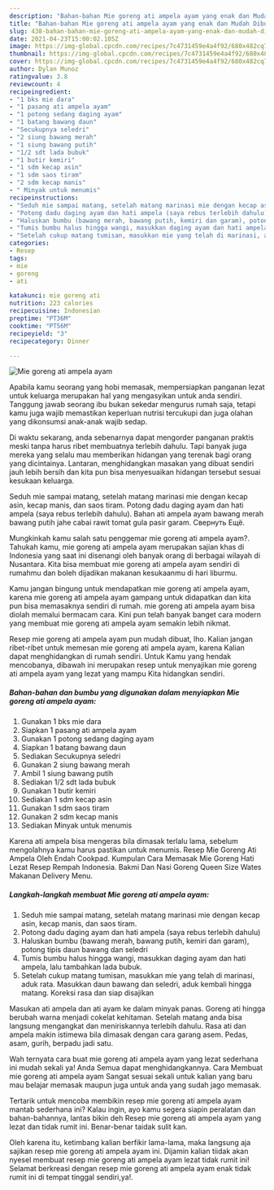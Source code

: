 ```yaml
---
description: "Bahan-bahan Mie goreng ati ampela ayam yang enak dan Mudah Dibuat"
title: "Bahan-bahan Mie goreng ati ampela ayam yang enak dan Mudah Dibuat"
slug: 438-bahan-bahan-mie-goreng-ati-ampela-ayam-yang-enak-dan-mudah-dibuat
date: 2021-04-23T15:00:02.105Z
image: https://img-global.cpcdn.com/recipes/7c4731459e4a4f92/680x482cq70/mie-goreng-ati-ampela-ayam-foto-resep-utama.jpg
thumbnail: https://img-global.cpcdn.com/recipes/7c4731459e4a4f92/680x482cq70/mie-goreng-ati-ampela-ayam-foto-resep-utama.jpg
cover: https://img-global.cpcdn.com/recipes/7c4731459e4a4f92/680x482cq70/mie-goreng-ati-ampela-ayam-foto-resep-utama.jpg
author: Dylan Munoz
ratingvalue: 3.8
reviewcount: 4
recipeingredient:
- "1 bks mie dara"
- "1 pasang ati ampela ayam"
- "1 potong sedang daging ayam"
- "1 batang bawang daun"
- "Secukupnya seledri"
- "2 siung bawang merah"
- "1 siung bawang putih"
- "1/2 sdt lada bubuk"
- "1 butir kemiri"
- "1 sdm kecap asin"
- "1 sdm saos tiram"
- "2 sdm kecap manis"
- " Minyak untuk menumis"
recipeinstructions:
- "Seduh mie sampai matang, setelah matang marinasi mie dengan kecap asin, kecap manis, dan saos tiram."
- "Potong dadu daging ayam dan hati ampela (saya rebus terlebih dahulu)"
- "Haluskan bumbu (bawang merah, bawang putih, kemiri dan garam), potong tipis daun bawang dan seledri"
- "Tumis bumbu halus hingga wangi, masukkan daging ayam dan hati ampela, lalu tambahkan lada bubuk."
- "Setelah cukup matang tumisan, masukkan mie yang telah di marinasi, aduk rata. Masukkan daun bawang dan seledri, aduk kembali hingga matang. Koreksi rasa dan siap disajikan"
categories:
- Resep
tags:
- mie
- goreng
- ati

katakunci: mie goreng ati 
nutrition: 223 calories
recipecuisine: Indonesian
preptime: "PT36M"
cooktime: "PT56M"
recipeyield: "3"
recipecategory: Dinner

---
```



![Mie goreng ati ampela ayam](https://img-global.cpcdn.com/recipes/7c4731459e4a4f92/680x482cq70/mie-goreng-ati-ampela-ayam-foto-resep-utama.jpg)

Apabila kamu seorang yang hobi memasak, mempersiapkan panganan lezat untuk keluarga merupakan hal yang mengasyikan untuk anda sendiri. Tanggung jawab seorang ibu bukan sekedar mengurus rumah saja, tetapi kamu juga wajib memastikan keperluan nutrisi tercukupi dan juga olahan yang dikonsumsi anak-anak wajib sedap.

Di waktu  sekarang, anda sebenarnya dapat mengorder panganan praktis meski tanpa harus ribet membuatnya terlebih dahulu. Tapi banyak juga mereka yang selalu mau memberikan hidangan yang terenak bagi orang yang dicintainya. Lantaran, menghidangkan masakan yang dibuat sendiri jauh lebih bersih dan kita pun bisa menyesuaikan hidangan tersebut sesuai kesukaan keluarga. 

Seduh mie sampai matang, setelah matang marinasi mie dengan kecap asin, kecap manis, dan saos tiram. Potong dadu daging ayam dan hati ampela (saya rebus terlebih dahulu). Bahan ati ampela ayam bawang merah bawang putih jahe cabai rawit tomat gula pasir garam. Свернуть Ещё.

Mungkinkah kamu salah satu penggemar mie goreng ati ampela ayam?. Tahukah kamu, mie goreng ati ampela ayam merupakan sajian khas di Indonesia yang saat ini disenangi oleh banyak orang di berbagai wilayah di Nusantara. Kita bisa membuat mie goreng ati ampela ayam sendiri di rumahmu dan boleh dijadikan makanan kesukaanmu di hari liburmu.

Kamu jangan bingung untuk mendapatkan mie goreng ati ampela ayam, karena mie goreng ati ampela ayam gampang untuk didapatkan dan kita pun bisa memasaknya sendiri di rumah. mie goreng ati ampela ayam bisa diolah memalui bermacam cara. Kini pun telah banyak banget cara modern yang membuat mie goreng ati ampela ayam semakin lebih nikmat.

Resep mie goreng ati ampela ayam pun mudah dibuat, lho. Kalian jangan ribet-ribet untuk memesan mie goreng ati ampela ayam, karena Kalian dapat menghidangkan di rumah sendiri. Untuk Kamu yang hendak mencobanya, dibawah ini merupakan resep untuk menyajikan mie goreng ati ampela ayam yang lezat yang mampu Kita hidangkan sendiri.

<!--inarticleads1-->

##### Bahan-bahan dan bumbu yang digunakan dalam menyiapkan Mie goreng ati ampela ayam:

1. Gunakan 1 bks mie dara
1. Siapkan 1 pasang ati ampela ayam
1. Gunakan 1 potong sedang daging ayam
1. Siapkan 1 batang bawang daun
1. Sediakan Secukupnya seledri
1. Gunakan 2 siung bawang merah
1. Ambil 1 siung bawang putih
1. Sediakan 1/2 sdt lada bubuk
1. Gunakan 1 butir kemiri
1. Sediakan 1 sdm kecap asin
1. Gunakan 1 sdm saos tiram
1. Gunakan 2 sdm kecap manis
1. Sediakan  Minyak untuk menumis


Karena ati ampela bisa mengeras bila dimasak terlalu lama, sebelum mengolahnya kamu harus pastikan untuk menumis. Resep Mie Goreng Ati Ampela Oleh Endah Cookpad. Kumpulan Cara Memasak Mie Goreng Hati Lezat Resep Rempah Indonesia. Bakmi Dan Nasi Goreng Queen Size Wates Makanan Delivery Menu. 

<!--inarticleads2-->

##### Langkah-langkah membuat Mie goreng ati ampela ayam:

1. Seduh mie sampai matang, setelah matang marinasi mie dengan kecap asin, kecap manis, dan saos tiram.
1. Potong dadu daging ayam dan hati ampela (saya rebus terlebih dahulu)
1. Haluskan bumbu (bawang merah, bawang putih, kemiri dan garam), potong tipis daun bawang dan seledri
1. Tumis bumbu halus hingga wangi, masukkan daging ayam dan hati ampela, lalu tambahkan lada bubuk.
1. Setelah cukup matang tumisan, masukkan mie yang telah di marinasi, aduk rata. Masukkan daun bawang dan seledri, aduk kembali hingga matang. Koreksi rasa dan siap disajikan


Masukan ati ampela dan ati ayam ke dalam minyak panas. Goreng ati hingga berubah warna menjadi cokelat kehitaman. Setelah matang anda bisa langsung mengangkat dan meniriskannya terlebih dahulu. Rasa ati dan ampela makin istimewa bila dimasak dengan cara garang asem. Pedas, asam, gurih, berpadu jadi satu. 

Wah ternyata cara buat mie goreng ati ampela ayam yang lezat sederhana ini mudah sekali ya! Anda Semua dapat menghidangkannya. Cara Membuat mie goreng ati ampela ayam Sangat sesuai sekali untuk kalian yang baru mau belajar memasak maupun juga untuk anda yang sudah jago memasak.

Tertarik untuk mencoba membikin resep mie goreng ati ampela ayam mantab sederhana ini? Kalau ingin, ayo kamu segera siapin peralatan dan bahan-bahannya, lantas bikin deh Resep mie goreng ati ampela ayam yang lezat dan tidak rumit ini. Benar-benar taidak sulit kan. 

Oleh karena itu, ketimbang kalian berfikir lama-lama, maka langsung aja sajikan resep mie goreng ati ampela ayam ini. Dijamin kalian tiidak akan nyesel membuat resep mie goreng ati ampela ayam lezat tidak rumit ini! Selamat berkreasi dengan resep mie goreng ati ampela ayam enak tidak rumit ini di tempat tinggal sendiri,ya!.

